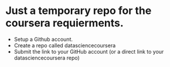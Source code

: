 # Just a temporary repo for the coursera requierments.
* Setup a Github account.
* Create a repo called datasciencecoursera
* Submit the link to your GitHub account (or a direct link to your datasciencecoursera repo)
